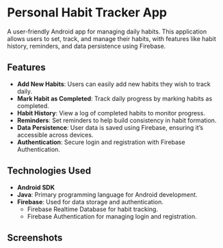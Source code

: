 # Personal Habit Tracker App

A user-friendly Android app for managing daily habits. This application allows users to set, track, and manage their habits, with features like habit history, reminders, and data persistence using Firebase.

## Features
- **Add New Habits**: Users can easily add new habits they wish to track daily.
- **Mark Habit as Completed**: Track daily progress by marking habits as completed.
- **Habit History**: View a log of completed habits to monitor progress.
- **Reminders**: Set reminders to help build consistency in habit formation.
- **Data Persistence**: User data is saved using Firebase, ensuring it’s accessible across devices.
- **Authentication**: Secure login and registration with Firebase Authentication.

## Technologies Used
- **Android SDK**
- **Java**: Primary programming language for Android development.
- **Firebase**: Used for data storage and authentication.
    - Firebase Realtime Database for habit tracking.
    - Firebase Authentication for managing login and registration.

## Screenshots


